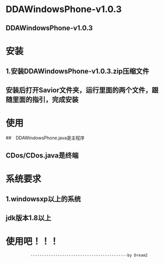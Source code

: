 # DDAWindowsPhone-v1.0.3
## DDAWindowsPhone-v1.0.3
# 安装
## 1.安装DDAWindowsPhone-v1.0.3.zip压缩文件
## 安装后打开Savior文件夹，运行里面的两个文件，跟随里面的指引，完成安装
# 使用
##　DDAWindowsPhone.java是主程序
## CDos/CDos.java是终端
# 系统要求
## 1.windowsxp以上的系统
## jdk版本1.8以上
# 使用吧！！！
               -------------------------------------------by Dream2
